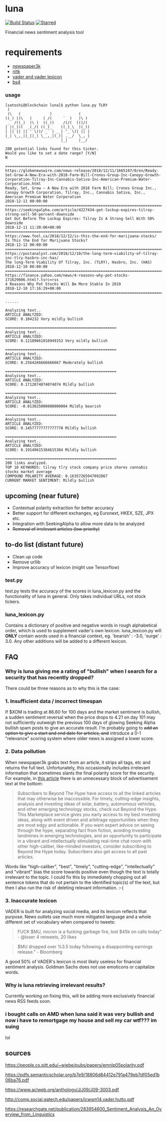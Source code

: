 luna
====
[![Build Status](https://travis-ci.com/blacchat/luna.svg?branch=master)](https://github.com/blacchat/luna)
[![Starred](https://img.shields.io/github/stars/blacchat/luna.svg)](https://github.com/blacchat/luna)


Financial news sentiment analysis tool<br/>

requirements
============
* [newspaper3k](https://github.com/codelucas/newspaper])
* [nltk]([https://www.nltk.org/)
* [vader and vader lexicon](https://www.nltk.org/_modules/nltk/sentiment/vader.html)
* [bs4](https://pypi.org/project/beautifulsoup4/)

### usage
```
[satoshi@blockchain luna]$ python luna.py TLRY
 (                                     
 )\   (             )            (     
((_) ))\   (     ( /(     `  )   )\ )  
 _  /((_)  )\ )  )(_))    /(/(  (()/(  
| |(_))(  _(_/( ((_)_    ((_)_\  )(_)) 
| || || || ' \))/ _` | _ | '_ \)| || | 
|_| \_,_||_||_| \__,_|(_)| .__/  \_, | 
                         |_|     |__/
    
200 potential links found for this ticker.
Would you like to set a date range? [Y/N]
N

================================================================================
https://globenewswire.com/news-release/2018/12/11/1665107/0/en/Ready-Set-Grow-A-New-Era-with-2018-Farm-Bill-Cronos-Group-Inc-Canopy-Growth-Corporation-Tilray-Inc-Cannabis-Sativa-Inc-American-Premium-Water-Corporation.html
Ready, Set, Grow – A New Era with 2018 Farm Bill; Cronos Group Inc., Canopy Growth Corporation, Tilray, Inc., Cannabis Sativa, Inc., American Premium Water Corporation
2018-12-11 00:00:00
================================================================================
https://seekingalpha.com/article/4227434-get-lockup-expires-tilray-strong-sell-50-percent-downside
Get Out Before The Lockup Expires: Tilray Is A Strong Sell With 50% Downside
2018-12-11 11:30:06+00:00
================================================================================
https://www.fool.ca/2018/12/12/is-this-the-end-for-marijuana-stocks/
Is This the End for Marijuana Stocks?
2018-12-12 00:00:00
================================================================================
https://postanalyst.com/2018/12/10/the-long-term-viability-of-tilray-inc-tlry-hasbro-inc-has/
The long-Term Viability Of Tilray, Inc. (TLRY), Hasbro, Inc. (HAS)
2018-12-10 00:00:00
================================================================================
https://finance.yahoo.com/news/4-reasons-why-pot-stocks-171629606.html?.tsrc=rss
4 Reasons Why Pot Stocks Will Be More Stable In 2019
2018-12-10 17:16:29+00:00
================================================================================

......

Analyzing text..
ARTICLE ANALYZED: 
SCORE: 0.104232 Very mildly bullish

==================================================
Analyzing text..
ARTICLE ANALYZED: 
SCORE: 0.12189661016949152 Very mildly bullish

==================================================
Analyzing text..
ARTICLE ANALYZED: 
SCORE: 0.2564266666666667 Moderately bullish

==================================================
Analyzing text..
ARTICLE ANALYZED: 
SCORE: 0.1712074074074074 Mildly bullish

==================================================
Analyzing text..
ARTICLE ANALYZED: 
SCORE: -0.013025000000000004 Mildly bearish

==================================================
Analyzing text..
ARTICLE ANALYZED: 
SCORE: 0.14577777777777778 Mildly bullish

==================================================
Analyzing text..
ARTICLE ANALYZED: 
SCORE: 0.19149615384615384 Mildly bullish

==================================================
200 links analyzed.
TOP 10 KEYWORDS: tilray tlry stock company price shares cannabis stocks market average
COMPOUND POLARITY AVERAGE: 0.16357265947092867
CURRENT MARKET SENTIMENT: Mildly bullish

```

## upcoming (near future)
* Contextual polarity extraction for better accuracy
* Better support for different exchanges, eg Euronext, HKEX, SZE, JPX etc.
* Integration with SeekingAlpha to allow more data to be analyzed
* ~~Removal of irrelevant articles (low priority)~~

## to-do list (distant future)
* Clean up code 
* Remove urllib
* Improve accuracy of lexicon (might use Tensorflow)

### test.py
test.py tests the accuracy of the scores in luna_lexicon.py and the functionality of luna in general. Only takes individual URLs, not stock tickers. 

### luna_lexicon.py 
Contains a dictionary of positive and negative words in rough alphabetical order, which is used to supplement vader's own lexicon. luna_lexicon.py will **ONLY** contain words used in a financial context, eg. 'bearish' : -3.0, 'surge' : 3.0. Any other additions will be added to a different lexicon. 
## FAQ
### Why is luna giving me a rating of "bullish" when I search for a security that has recently dropped? 
There could be three reasons as to why this is the case: 
### 1. Insufficient data / incorrect timespan 
If $XOM is trading at 86.60 for 100 days and the market sentiment is bullish, a sudden sentiment reversal when the price drops to 4.21 on day 101 may not sufficiently outweigh the previous 100 days of glowing Seeking Alpha bullish spam posts to give an accurate result. I'm probably going to ~~add an option to give a start and end date for articles, and~~ introduce a 0-1 "relevance" scoring system where older news is assigned a lower score. 
### 2. Data pollution 
When newspaper3k grabs text from an article, it strips all tags, etc and returns the full text. Unfortunately, this occasionally includes irrelevant information that sometimes slants the final polarity score for the security. For example, in [this article](https://seekingalpha.com/article/4223459-nvidias-prospects-look-much-worse-hood?page=2) there is an unnecessary block of advertisement text at the bottom: 
> Subscribers to Beyond The Hype have access to all the linked articles that may otherwise be inaccessible. For timely, cutting-edge insights, analysis and investing ideas of solar, battery, autonomous vehicles, and other emerging technology stocks, check out Beyond the Hype. This Marketplace service gives you early access to my best investing ideas, along with event driven and arbitrage opportunities when they are most edgy and actionable. If you want expert advice on seeing through the hype, separating fact from fiction, avoiding investing landmines in emerging technologies, and an opportunity to participate in a vibrant and intellectually stimulating real-time chat room with other high-caliber, like-minded investors, consider subscribing to Beyond the Hype today. Subscribers also get access to all past articles.

Words like "high-caliber", "best", "timely", "cutting-edge", "intellectually" and "vibrant" bias the score towards positive even though the text is totally irrelevant to the topic. I could fix this by immediately chopping out all sentence tokens that do not pertain to the identified topic(s) of the text, but then I also run the risk of deleting relevant information. :-( 
### 3. Inaccurate lexicon 
VADER is built for analyzing social media, and its lexicon reflects that purpose. News outlets use much more mitigated language and a whole different set of vocabulary when compared to tweets: 
> FUCK $MU, micron is a fucking garbage fire, lost $45k on calls today" - @loser 4 retweets, 20 likes

> $MU dropped over %3.5 today following a disappointing earnings release." - Bloomberg

A good 50% of VADER's lexicon is most likely useless for financial sentiment analysis. Goldman Sachs does not use emoticons or capitalize words.

### Why is luna retrieving irrelevant results? 
Currently working on fixing this, will be adding more exclusively financial news RSS feeds soon. 

### i bought calls on AMD when luna said it was very bullish and now i have to remortgage my house and sell my car wtf??? im suing
lol 


## sources
https://people.cs.pitt.edu/~wiebe/pubs/papers/emnlp05polarity.pdf

https://pdfs.semanticscholar.org/b7e9/18806d84412e791a479eb7df05ed1b06ba76.pdf

https://www.aclweb.org/anthology/J/J09/J09-3003.pdf

http://comp.social.gatech.edu/papers/icwsm14.vader.hutto.pdf

https://researchgate.net/publication/283954600_Sentiment_Analysis_An_Overview_from_Linguistics

